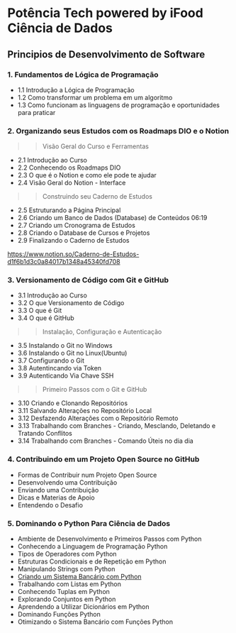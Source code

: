 # Potência Tech powered by iFood  Ciência de Dados

## Principios de Desenvolvimento de Software

### 1. Fundamentos de Lógica de Programação
 - 1.1 Introdução a Lógica de Programação
 - 1.2 Como transformar um problema em um algoritmo
 - 1.3 Como funcionam as linguagens de programação e oportunidades para praticar

### 2. Organizando seus Estudos com os Roadmaps DIO e o Notion
>> Visão Geral do Curso e Ferramentas
  - 2.1 Introdução ao Curso
  - 2.2 Conhecendo os Roadmaps DIO
  - 2.3 O que é o Notion e como ele pode te ajudar
  - 2.4 Visão Geral do Notion - Interface
>> Construindo seu Caderno de Estudos
  - 2.5 Estruturando a Página Principal
  - 2.6 Criando um Banco de Dados (Database) de Conteúdos 06:19
  - 2.7 Criando um Cronograma de Estudos
  - 2.8 Criando o Database de Cursos e Projetos
  - 2.9 Finalizando o Caderno de Estudos

  https://www.notion.so/Caderno-de-Estudos-d1f6b1d3c0a84017b1348a45340fd708
    
### 3. Versionamento de Código com Git e GitHub
- 3.1 Introdução ao Curso
- 3.2 O que Versionamento de Código
- 3.3 O que é Git
- 3.4 O que é GitHub
  
>> Instalação, Configuração e Autenticação

- 3.5 Instalando o Git no Windows
- 3.6 Instalando o Git no Linux(Ubuntu)
- 3.7 Configurando o Git
- 3.8 Autentincando via Token
- 3.9 Autenticando Via Chave SSH

>> Primeiro Passos com o Git e GitHub

- 3.10 Criando e Clonando Repositórios
- 3.11 Salvando Alterações no Repositório Local
- 3.12 Desfazendo Alterações com o Repositório Remoto
- 3.13 Trabalhando com Branches - Criando, Mesclando, Deletando e Tratando Conflitos
- 3.14 Trabalhando com Branches - Comando Úteis no dia dia

### 4. Contribuindo em um Projeto Open Source no GitHub

- Formas de Contribuir num Projeto Open Source
- Desenvolvendo uma Contribuição
- Enviando uma Contribuição
- Dicas e Materias de Apoio
- Entendendo o Desafio

### 5. Dominando o Python Para Ciência de Dados

- Ambiente de Desenvolvimento e Primeiros Passos com Python
- Conhecendo a Linguagem de Programação Python
- Tipos de Operadores com Python
- Estruturas Condicionais e de Repetição em Python
- Manipulando Strings com Python
  <li><a href = "https://github.com/DiegoPereira12/potencia_tech_powered_by_ifood_ciencia_de_dados/tree/main/Dominando%20o%20Python%20Para%20Ci%C3%AAncia%20de%20Dados/Criando%20um%20Sistema%20Banc%C3%A1rio%20com%20Python">Criando um Sistema Bancário com Python </a></li>
- Trabalhando com Listas em Python
- Conhecendo Tuplas em Python
- Explorando Conjuntos em Python
- Aprendendo a Utilizar Dicionários em Python
- Dominando Funções Python
- Otimizando o Sistema Bancário com Funções Python
